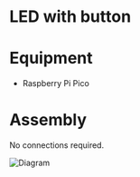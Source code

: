 # LED with button

# Equipment

* Raspberry Pi Pico

# Assembly

No connections required.

![Diagram](https://github.com/gordcurrie/tinygo_pico/blob/main/led_with_button/pico_onboard_LED_blink.png)

